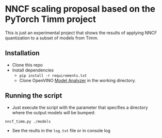 # NNCF scaling proposal based on the PyTorch Timm project
This is just an experimental project that shows the results of applying NNCF quantization to a subset of models from Timm.

## Installation
- Clone this repo
- Install dependencies
  - `pip install -r requirements.txt`
  - Clone OpenVINO [Model Analyzer](https://github.com/openvinotoolkit/model_analyzer) in the working directory.

## Running the script
- Just execute the script with the parameter that specifies a directory where the output models will be bumped:
```
nncf_timm.py ./models
```
- See the reults in the `log.txt` file or in console log